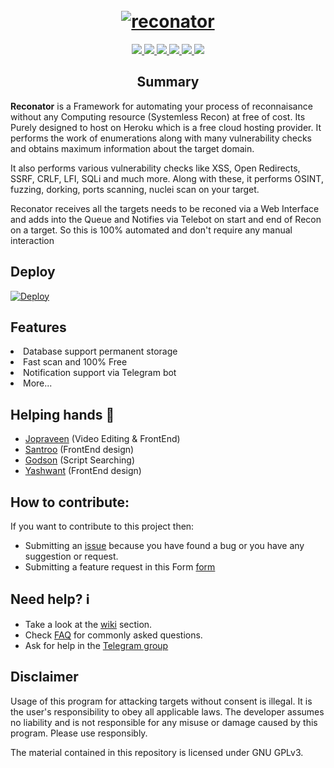 <!--
Documentation for Reconator
-->

<h1 align="center">
  <br>
  <a href="https://github.com/gokulapap/Reconator">
  <img src="https://oshi.at/rLPd/reconator.png" alt="reconator">
  </a>
  <br>
</h1>


<p align="center">
  <a href="https://github.com/gokulapap/Reconator">
    <img src="https://img.shields.io/badge/release-v1.0.0-green">
  </a>
   </a>
  <a href="https://www.gnu.org/licenses/gpl-3.0.en.html">
      <img src="https://img.shields.io/badge/license-GPL3-_red.svg">
  </a>
  <a href="https://twitter.com/CodingGokul">
    <img src="https://img.shields.io/badge/twitter-%40CodingGokul-blue">
  </a>
    <a href="https://github.com/gokulapap/Reconator/issues?q=is%3Aissue+is%3Aclosed">
    <img src="https://img.shields.io/github/issues-closed-raw/gokulapap/Reconator.svg">
  </a>
  <a href="https://github.com/gokulapap/Reconator/wiki">
    <img src="https://img.shields.io/badge/doc-wiki-blue.svg">
  </a>
  <a href="https://t.me/+cpbGih_iO50wNDg1">
    <img src="https://img.shields.io/badge/telegram-@Reconator-blue.svg">
  </a>
</p>

<h2 align="center">Summary</h2>
 

**Reconator** is a Framework for automating your process of reconnaisance without any Computing resource (Systemless Recon) at free of cost. Its Purely designed to host on Heroku which is a free cloud hosting provider. It performs the work of enumerations along with many vulnerability checks and obtains maximum information about the target domain.       

It also performs various vulnerability checks like XSS, Open Redirects, SSRF, CRLF, LFI, SQLi and much more. Along with these, it performs OSINT, fuzzing, dorking, ports scanning, nuclei scan on your target.

Reconator receives all the targets needs to be reconed via a Web Interface and adds into the Queue and Notifies via Telebot on start and end of Recon on a target. So this is 100% automated and don't require any manual interaction


## Deploy

[![Deploy](https://www.herokucdn.com/deploy/button.svg)](https://heroku.com/deploy?template=https://github.com/gokulapap/reconator)

## Features

<li> Database support permanent storage
<li> Fast scan and 100% Free
<li> Notification support via Telegram bot
<li> More...
  
## Helping hands 🤝

 - <a href="https://github.com/jopraveen">Jopraveen</a> (Video Editing & FrontEnd)
 - <a href="https://github.com/santhasarooban">Santroo</a> (FrontEnd design)
 - <a href="https://github.com/0xGodson">Godson</a> (Script Searching)
 - <a href="https://github.com/venom33cm">Yashwant</a> (FrontEnd design)
  
## How to contribute:
 
If you want to contribute to this project then:
- Submitting an [issue](https://github.com/gokulapap/Reconator/issues/new/choose) because you have found a bug or you have any suggestion or request.
- Submitting a feature request in this Form [form](https://forms.gle/VaZ9e4QTBxhjk2At7)
 
## Need help? :information_source:
 
- Take a look at the [wiki](https://github.com/six2dez/reconftw/wiki) section.  
- Check [FAQ](https://github.com/six2dez/reconftw/wiki/7.-FAQs) for commonly asked questions.  
- Ask for help in the [Telegram group](https://t.me/joinchat/TO_R8NYFhhbmI5co)
  
## Disclaimer
Usage of this program for attacking targets without consent is illegal. It is the user's responsibility to obey all applicable laws. The developer assumes no liability and is not responsible for any misuse or damage caused by this program. Please use responsibly.

The material contained in this repository is licensed under GNU GPLv3.
